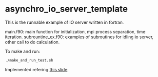 # asynchro_io_server_template

This is the runnable example of IO server written in fortran.

main.f90: main function for initialization, mpi process separation, time iteration.
subrountine_ex.f90: examples of subroutines for idling io server, other call to do calculation.

To make and run:  
```bash
./make_and_run_test.sh
```




Implemented refering [this slide](https://www.cscs.ch/fileadmin/user_upload/contents_publications/tutorials/fast_parallel_IO/SimpleAsyncIOServer_MC.pdf).
